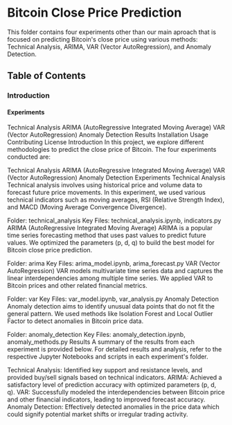 # Bitcoin Close Price Prediction
This folder contains four experiments other than our main aproach that is focused on predicting Bitcoin's close price using various methods: Technical Analysis, ARIMA, VAR (Vector AutoRegression), and Anomaly Detection.

## Table of Contents
### Introduction
#### Experiments
Technical Analysis
ARIMA (AutoRegressive Integrated Moving Average)
VAR (Vector AutoRegression)
Anomaly Detection
Results
Installation
Usage
Contributing
License
Introduction
In this project, we explore different methodologies to predict the close price of Bitcoin. The four experiments conducted are:

Technical Analysis
ARIMA (AutoRegressive Integrated Moving Average)
VAR (Vector AutoRegression)
Anomaly Detection
Experiments
Technical Analysis
Technical analysis involves using historical price and volume data to forecast future price movements. In this experiment, we used various technical indicators such as moving averages, RSI (Relative Strength Index), and MACD (Moving Average Convergence Divergence).

Folder: technical_analysis
Key Files: technical_analysis.ipynb, indicators.py
ARIMA (AutoRegressive Integrated Moving Average)
ARIMA is a popular time series forecasting method that uses past values to predict future values. We optimized the parameters (p, d, q) to build the best model for Bitcoin close price prediction.

Folder: arima
Key Files: arima_model.ipynb, arima_forecast.py
VAR (Vector AutoRegression)
VAR models multivariate time series data and captures the linear interdependencies among multiple time series. We applied VAR to Bitcoin prices and other related financial metrics.

Folder: var
Key Files: var_model.ipynb, var_analysis.py
Anomaly Detection
Anomaly detection aims to identify unusual data points that do not fit the general pattern. We used methods like Isolation Forest and Local Outlier Factor to detect anomalies in Bitcoin price data.

Folder: anomaly_detection
Key Files: anomaly_detection.ipynb, anomaly_methods.py
Results
A summary of the results from each experiment is provided below. For detailed results and analysis, refer to the respective Jupyter Notebooks and scripts in each experiment's folder.

Technical Analysis: Identified key support and resistance levels, and provided buy/sell signals based on technical indicators.
ARIMA: Achieved a satisfactory level of prediction accuracy with optimized parameters (p, d, q).
VAR: Successfully modeled the interdependencies between Bitcoin price and other financial indicators, leading to improved forecast accuracy.
Anomaly Detection: Effectively detected anomalies in the price data which could signify potential market shifts or irregular trading activity.
